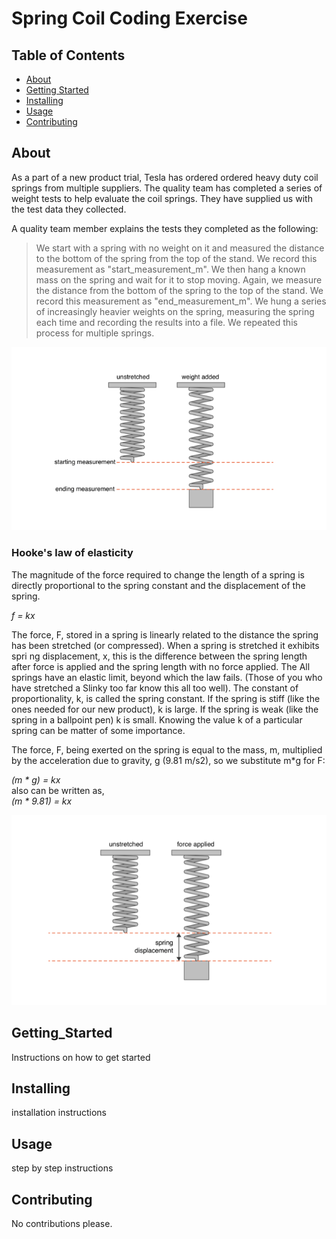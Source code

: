 # Spring Coil Coding Exercise

## Table of Contents
- [About](#about)
- [Getting Started](#getting_started)
- [Installing](#installing)
- [Usage](#usage)
- [Contributing](#Contributing)

## About
As a part of a new product trial, Tesla has ordered ordered heavy duty coil springs from multiple suppliers. The quality team has completed a series of weight tests to help evaluate the coil springs. They have supplied us with the test data they collected.

A quality team member explains the tests they completed as the following:
> We start with a spring with no weight on it and measured the distance to the bottom of the spring from the top of the stand. We record this measurement as "start_measurement_m". We then hang a known mass on the spring and wait for it to stop moving. Again, we measure the distance from the bottom of the spring to the top of the stand. We record this measurement as "end_measurement_m". We hung a series of increasingly heavier weights on the spring, measuring the spring each time and recording the results into a file. We repeated this process for multiple springs.

<p align="center">
  <img src='img/spring_test.png' alt='spring_image' />
</p>

### Hooke's law of elasticity
The magnitude of the force required to change the length of a spring is directly proportional to the spring constant and the displacement of the spring.

  _f = kx_

The force, F, stored in a spring is linearly related to the distance the spring has been stretched (or compressed). When a spring is stretched it exhibits spri ng displacement, x, this is the difference between the spring length after force is applied and the spring length with no force applied. The All springs have an elastic limit, beyond which the law fails. (Those of you who have stretched a Slinky too far know this all too well). The constant of proportionality, k, is called the spring constant. If the spring is stiff (like the ones needed for our new product), k is large. If the spring is weak (like the spring in a ballpoint pen) k is small. Knowing the value k of a particular spring can be matter of some importance.

The force, F, being exerted on the spring is equal to the mass, m, multiplied by the acceleration due to gravity, g (9.81 m/s2), so we substitute m*g for F:

  _(m * g) = kx_ <br />
  also can be written as, <br />
  _(m * 9.81) = kx_

<p align="center">
  <img src='img/spring_displace.png' alt='spring_displacement_image' />
</p>

## Getting_Started
Instructions on how to get started

## Installing
installation instructions

## Usage
step by step instructions

## Contributing
No contributions please.
